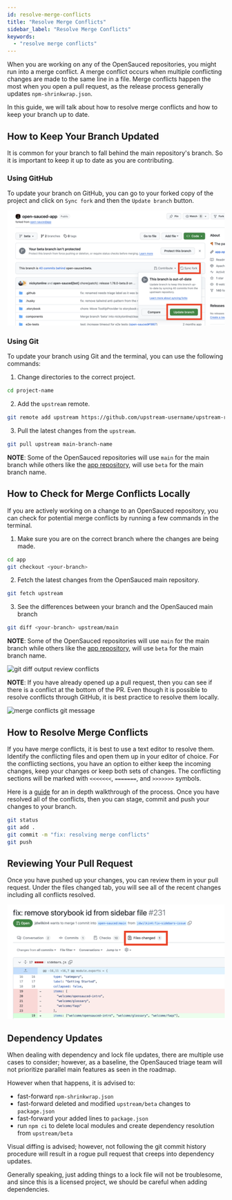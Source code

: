 ```yaml
---
id: resolve-merge-conflicts
title: "Resolve Merge Conflicts"
sidebar_label: "Resolve Merge Conflicts"
keywords:
  - "resolve merge conflicts"
---
```


When you are working on any of the OpenSauced repositories, you might run into a merge conflict. A merge conflict occurs when multiple conflicting changes are made to the same line in a file. Merge conflicts happen the most when you open a pull request, as the release process generally updates `npm-shrinkwrap.json`.

In this guide, we will talk about how to resolve merge conflicts and how to keep your branch up to date.

## How to Keep Your Branch Updated

It is common for your branch to fall behind the main repository's branch. So it is important to keep it up to date as you are contributing.

### Using GitHub

To update your branch on GitHub, you can go to your forked copy of the project and click on `Sync fork` and then the `Update branch` button.

![syncing your branch on GitHub](../../../static/img/sync-branch-GH.png)

### Using Git

To update your branch using Git and the terminal, you can use the following commands:

1. Change directories to the correct project.

```bash
cd project-name
```

2. Add the `upstream` remote.

```bash
git remote add upstream https://github.com/upstream-username/upstream-repository.git
```
3. Pull the latest changes from the `upstream`.

```bash
git pull upstream main-branch-name
```

**NOTE**: Some of the OpenSauced repositories will use `main` for the main branch while others like the [app repository](https://github.com/open-sauced/app), will use `beta` for the main branch name.

## How to Check for Merge Conflicts Locally

If you are actively working on a change to an OpenSauced repository, you can check for potential merge conflicts by running a few commands in the terminal.

1. Make sure you are on the correct branch where the changes are being made.

```bash
cd app
git checkout <your-branch>
```

2. Fetch the latest changes from the OpenSauced main repository.

```bash
git fetch upstream
```

3. See the differences between your branch and the OpenSauced main branch

```bash
git diff <your-branch> upstream/main
```

**NOTE**: Some of the OpenSauced repositories will use `main` for the main branch while others like the [app repository](https://github.com/open-sauced/app), will use `beta` for the main branch name.

![git diff output review conflicts](../../../static/img/contributing-resolve-merge-conflicts-review-conflicts.png)

**NOTE**: If you have already opened up a pull request, then you can see if there is a conflict at the bottom of the PR. Even though it is possible to resolve conflicts through GitHub, it is best practice to resolve them locally.

![merge conflicts git message](../../../static/img/contributing-resolve-merge-conflicts-dont-do.png)

## How to Resolve Merge Conflicts

If you have merge conflicts, it is best to use a text editor to resolve them. Identify the conflicting files and open them up in your editor of choice. For the conflicting sections, you have an option to either keep the incoming changes, keep your changes or keep both sets of changes. The conflicting sections will be marked with `<<<<<<<`, `=======`, and `>>>>>>>` symbols.

Here is a [guide](https://dev.to/opensauced/keeping-your-branch-up-to-date-and-handling-merge-conflicts-while-waiting-for-pr-reviews-3b3h) for an in depth walkthrough of the process. Once you have resolved all of the conflicts, then you can stage, commit and push your changes to your branch.

```bash
git status
git add .
git commit -m "fix: resolving merge conflicts"
git push
```

## Reviewing Your Pull Request

Once you have pushed up your changes, you can review them in your pull request. Under the files changed tab, you will see all of the recent changes including all conflicts resolved.

![files changed tab on GitHub](../../../static/img/files-changed-tab.png)

## Dependency Updates

When dealing with dependency and lock file updates, there are multiple use cases to consider; however, as a baseline, the OpenSauced triage team will not prioritize parallel main features as seen in the roadmap.

However when that happens, it is advised to:

- fast-forward `npm-shrinkwrap.json`
- fast-forward deleted and modified `upstream/beta` changes to `package.json`
- fast-forward your added lines to `package.json`
- run `npm ci` to delete local modules and create dependency resolution from `upstream/beta`

Visual diffing is advised; however, not following the git commit history procedure will result in a rogue pull request that creeps into dependency updates.

Generally speaking, just adding things to a lock file will not be troublesome, and since this is a licensed project, we should be careful when adding dependencies.
